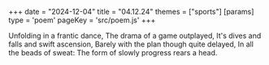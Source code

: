 +++
date = "2024-12-04"
title = "04.12.24"
themes = ["sports"]
[params]
  type = 'poem'
  pageKey = 'src/poem.js'
+++

Unfolding in a frantic dance,
The drama of a game outplayed,
It's dives and falls and swift ascension,
Barely with the plan though quite delayed,
In all the beads of sweat:
The form of slowly progress rears a head.
